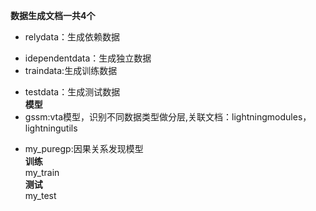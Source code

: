 **数据生成文档一共4个**  
* relydata：生成依赖数据  
- idependentdata：生成独立数据  
- traindata:生成训练数据  
* testdata：生成测试数据  
**模型**   
* gssm:vta模型，识别不同数据类型做分层,关联文档：lightningmodules，lightningutils  
- my_puregp:因果关系发现模型  
**训练**  
my_train  
**测试**  
my_test  
